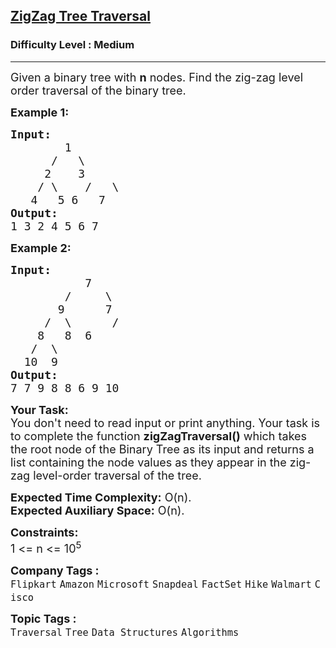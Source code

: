 <h2><a href="https://www.geeksforgeeks.org/problems/zigzag-tree-traversal/0">ZigZag Tree Traversal</a></h2><h3>Difficulty Level : Medium</h3><hr><div class="problems_problem_content__Xm_eO"><p><span style="font-size: 18px;">Given a binary tree with <strong>n</strong> nodes. Find the zig-zag level order traversal of the binary tree.</span></p>
<p><span style="font-size: 18px;"><strong>Example 1:</strong></span></p>
<pre><span style="font-size: 18px;"><strong>Input:
</strong>  &nbsp; &nbsp; &nbsp;&nbsp;1
 &nbsp;  &nbsp; /&nbsp; &nbsp;\
     2&nbsp; &nbsp; 3
&nbsp;   / \    /   \
&nbsp;  4   5 6   7
<strong>Output:
</strong>1 3 2 4 5 6 7</span>
</pre>
<p><span style="font-size: 18px;"><strong>Example 2:</strong></span></p>
<pre><span style="font-size: 18px;"><strong>Input:
</strong>  &nbsp; &nbsp; &nbsp; &nbsp; &nbsp;7
 &nbsp; &nbsp; &nbsp; &nbsp;/&nbsp; &nbsp; &nbsp;\
 &nbsp; &nbsp; &nbsp; 9&nbsp; &nbsp; &nbsp; 7
 &nbsp; &nbsp; /&nbsp; \&nbsp;     /&nbsp; &nbsp;
&nbsp;  &nbsp;8&nbsp; &nbsp;8&nbsp; 6&nbsp; &nbsp; &nbsp;
 &nbsp; /&nbsp; \
&nbsp; 10&nbsp; 9&nbsp;
<strong>Output:
</strong></span><span style="font-size: 18px;">7 7 9 8 8 6 9 10 </span></pre>
<p><span style="font-size: 18px;"><strong>Your Task:</strong><br>You don't need to read input or print anything. Your task is to complete the function&nbsp;<strong>zigZagTraversal()</strong> which takes the root node of the Binary Tree as its input and returns a list containing the node values as they appear in the zig-zag level-order traversal of the tree.</span></p>
<p><span style="font-size: 18px;"><strong>Expected Time Complexity:</strong> O(n).<br><strong>Expected Auxiliary Space:</strong> O(n).</span></p>
<p><span style="font-size: 18px;"><strong><strong>Constraints:</strong></strong><br>1 &lt;= n &lt;= 10<sup>5</sup></span></p></div><p><span style=font-size:18px><strong>Company Tags : </strong><br><code>Flipkart</code>&nbsp;<code>Amazon</code>&nbsp;<code>Microsoft</code>&nbsp;<code>Snapdeal</code>&nbsp;<code>FactSet</code>&nbsp;<code>Hike</code>&nbsp;<code>Walmart</code>&nbsp;<code>Cisco</code>&nbsp;<br><p><span style=font-size:18px><strong>Topic Tags : </strong><br><code>Traversal</code>&nbsp;<code>Tree</code>&nbsp;<code>Data Structures</code>&nbsp;<code>Algorithms</code>&nbsp;